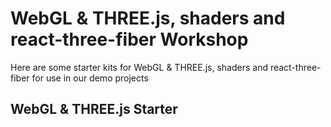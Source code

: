 # WebGL & THREE.js, shaders and react-three-fiber Workshop

Here are some starter kits for WebGL & THREE.js, shaders and react-three-fiber for use in our demo projects

## WebGL & THREE.js Starter

